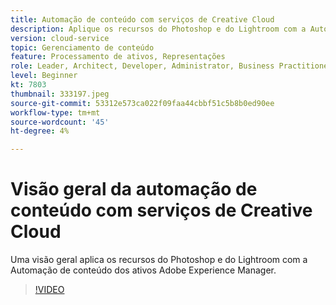 ```yaml
---
title: Automação de conteúdo com serviços de Creative Cloud
description: Aplique os recursos do Photoshop e do Lightroom com a Automação de conteúdo dos ativos Adobe Experience Manager.
version: cloud-service
topic: Gerenciamento de conteúdo
feature: Processamento de ativos, Representações
role: Leader, Architect, Developer, Administrator, Business Practitioner
level: Beginner
kt: 7803
thumbnail: 333197.jpeg
source-git-commit: 53312e573ca022f09faa44cbbf51c5b8b0ed90ee
workflow-type: tm+mt
source-wordcount: '45'
ht-degree: 4%

---
```



# Visão geral da automação de conteúdo com serviços de Creative Cloud

Uma visão geral aplica os recursos do Photoshop e do Lightroom com a Automação de conteúdo dos ativos Adobe Experience Manager.

>[!VIDEO](https://video.tv.adobe.com/v/333197?quality=12&learn=on)
